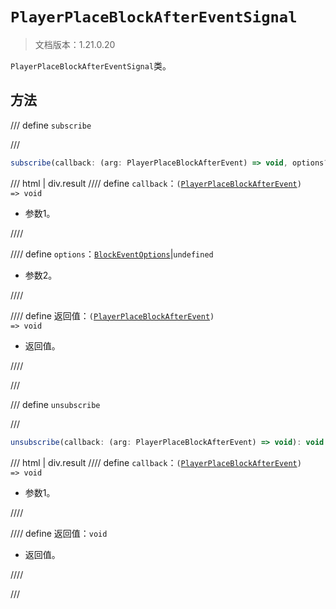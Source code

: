 # `PlayerPlaceBlockAfterEventSignal`

> 文档版本：1.21.0.20

`PlayerPlaceBlockAfterEventSignal`类。

## 方法

/// define
`subscribe`


///

```js
subscribe(callback: (arg: PlayerPlaceBlockAfterEvent) => void, options?: BlockEventOptions): (arg: PlayerPlaceBlockAfterEvent) => void
```

/// html | div.result
//// define
`callback`：<code>(<a href="../playerplaceblockafterevent/">PlayerPlaceBlockAfterEvent</a>) =&gt; void</code>

- 参数1。


////

//// define
`options`：[`BlockEventOptions`](../blockeventoptions.md)|`undefined`

- 参数2。


////

//// define
返回值：<code>(<a href="../playerplaceblockafterevent/">PlayerPlaceBlockAfterEvent</a>) =&gt; void</code>

- 返回值。


////

///


/// define
`unsubscribe`


///

```js
unsubscribe(callback: (arg: PlayerPlaceBlockAfterEvent) => void): void
```

/// html | div.result
//// define
`callback`：<code>(<a href="../playerplaceblockafterevent/">PlayerPlaceBlockAfterEvent</a>) =&gt; void</code>

- 参数1。


////

//// define
返回值：`void`

- 返回值。


////

///

